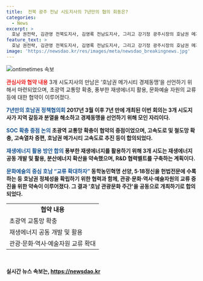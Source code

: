 ```yaml
---
title:  전북 광주 전남 시도지사의 7년만의 협의 회동은?
categories:
  - News
excerpt: >
  호남 권전략, 김관영 전북도지사, 김영록 전남도지사, 그리고 강기정 광주시장의 호남권 메가시티 경제동맹 선언에 따른 실무협의체 구성 및 초광역 교통망 확충 계획이 주목받고 있다. 또한, 재생에너지 활용 및 문화예술 교류에 관한 협력도 논의되었으며, 호남권의 지역 갈등과 분열을 해소하고자 7년 만에 열린 회의의 중요성이 부각되고 있다. 이러한 추진사항들이 호남권의 미래 방향을 제시하고 있어 이목을 끈다.
feature_text: >
  호남 권전략, 김관영 전북도지사, 김영록 전남도지사, 그리고 강기정 광주시장의 호남권 메가시티 경제동맹 선언에 따른 실무협의체 구성 및 초광역 교통망 확충 계획이 주목받고 있다. 또한, 재생에너지 활용 및 문화예술 교류에 관한 협력도 논의되었으며, 호남권의 지역 갈등과 분열을 해소하고자 7년 만에 열린 회의의 중요성이 부각되고 있다. 이러한 추진사항들이 호남권의 미래 방향을 제시하고 있어 이목을 끈다.
image: 'https://newsdao.kr/res/images/meta/newsdao_breakingnews.jpg'
---
```


<p><img src="https://newsdao.kr/res/images/meta/newsdao_breakingnews.jpg" alt="ontimetimes 속보" /></p>

<p><b><span style="color: #ee2323;">관심사와 협약 내용</span></b>
3개 시도지사의 만남은 ‘호남권 메가시티 경제동맹’을 선언하기 위해서 마련되었으며, 초광역 교통망 확충, 풍부한 재생에너지 활용, 문화예술 자원의 교류 등에 대한 협약이 이루어졌다.</p>

<p><b><span style="color: #1a5490;">7년만의 호남권 정책협의회</span><b>
2017년 3월 이후 7년 만에 개최된 이번 회의는 3개 시도지사가 지역 갈등과 분열을 해소하고 경제동맹을 선언하기 위해 모인 자리이다.</p>

<p><b><span style="color: #1a5490;">SOC 확충 중점 논의</span><b>
초광역 교통망 확충이 협약의 중점이었으며, 고속도로 및 철도망 확충, 고속열차 증편, 호남권 메가시티 고속도로 추진 등이 합의되었다.</p>

<p><b><span style="color: #1a5490;">재생에너지 활용 방안 합의</span><b>
풍부한 재생에너지를 활용하기 위해 3개 시도는 재생에너지 공동 개발 및 활용, 분산에너지 확산을 약속했으며, R&amp;D 협력벨트를 구축하는 계획이다.</p>

<p><b><span style="color: #1a5490;">문화예술의 중심 호남 “교류 확대하자”</span><b>
동학농민혁명 선양, 5·18정신을 헌법전문에 수록하는 등 호남권 정체성을 확립하기 위한 협력과 함께, 관광·문화·역사·예술자원의 교류 증진을 위한 약속이 이루어졌다. 그 결과 '호남 관광문화 주간'을 공동으로 개최하기로 합의되었다. </p>

<table>
  <tr>
    <td style="text-align: center; height: 17px;"><b>협약 내용</b></td>
  </tr>
  <tr>
    <td style="text-align: left; height: 17px;">초광역 교통망 확충</td>
  </tr>
  <tr>
    <td style="text-align: left; height: 17px;">재생에너지 공동 개발 및 활용</td>
  </tr>
  <tr>
    <td style="text-align: left; height: 17px;">관광·문화·역사·예술자원 교류 확대</td>
  </tr>
</table>

<p data-ke-size="size16">&nbsp;</p>
실시간 뉴스 속보는, <a href="https://newsdao.kr" rel="dofollow">https://newsdao.kr</a>


